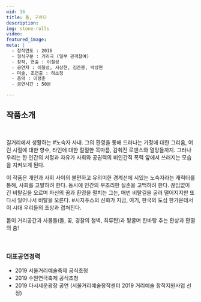 ```yaml
---
wid: 16
title: 돌, 구르다
description:  
img: stone-rolls
video:
featured_image: 
meta: |
  - 창작연도 : 2016
  - 형식구분 : 거리극 (일부 관객참여)
  - 창작, 연출 : 이철성
  - 공연자 : 이철성, 서상현, 김준봉, 박상현
  - 미술, 조연출 : 하소정
  - 음악 : 이정훈
  - 공연시간 : 50분

---
```


## 작품소개

&nbsp;

 길거리에서 생활하는 #노숙자 사내. 그의 환영을 통해 드러나는 가정에 대한 그리움, 어린 시절에 대한 향수, 타인에 대한 절절한 목마름, 감춰진 로맨스와 열망들까지. 그러나 우리는 한 인간의 서정과 자유가 사회와 공권력의 비인간적 폭력 앞에서 쓰러지는 모습을 지켜보게 된다.  

 이 작품은 개인과 사회 사이의 불편하고 유의미한 경계선에 서있는 노숙자라는 캐릭터를 통해, 사회를 고발하려 한다. 동시에 인간의 부조리한 실존을 고백하려 한다. 끊임없이 긴 비탈길을 오르며 자신의 꿈과 환영을 펼치는 그는, 매번 비탈길을 굴러 떨어지지만 또다시 일어나서 비탈을 오른다. #시지푸스의 신화가 지금, 여기, 한국의 도심 한가운데서 이 시대 우리들의 초상과 겹쳐진다. 

 몸이 거리공간과 사물들(돌, 꽃, 경찰의 철벽, 최루탄)과 뒹굴며 한바탕 추는 환상과 환멸의 춤! 

&nbsp;

### 대표공연경력

- 2019 서울거리예술축제 공식초청
- 2019 수원연극축제 공식초청
- 2019 다시세운광장 공연 (서울거리예술창작센터 2019 거리예술 창작지원사업 선정)

